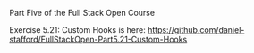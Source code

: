 Part Five of the Full Stack Open Course

Exercise 5.21: Custom Hooks is here: https://github.com/daniel-stafford/FullStackOpen-Part5.21-Custom-Hooks
